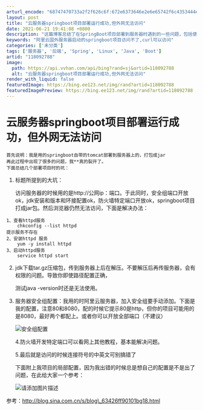 ```yaml
---
arturl_encode: "68747470733a2f2f626c6f:672e6373646e2e6e65742f6c4353444e6b696e67646f6d6c2f:61727469636c652f64657461696c732f313138303932373838"
layout: post
title: "云服务器springboot项目部署运行成功,但外网无法访问"
date: 2021-06-21 19:41:08 +0800
description: "这篇博客总结了在SpringBoot项目部署到服务器时遇到的一些问题，包括使用http://公网IP"
keywords: "阿里云国外服务器启动的springboot项目访问不了,curl可以访问"
categories: ['未分类']
tags: ['服务器', '后端', 'Spring', 'Linux', 'Java', 'Boot']
artid: "118092788"
image:
  path: https://api.vvhan.com/api/bing?rand=sj&artid=118092788
  alt: "云服务器springboot项目部署运行成功,但外网无法访问"
render_with_liquid: false
featuredImage: https://bing.ee123.net/img/rand?artid=118092788
featuredImagePreview: https://bing.ee123.net/img/rand?artid=118092788
---
```


# 云服务器springboot项目部署运行成功，但外网无法访问

```
首先说明：我是用的springboot自带的tomcat部署到服务器上的，打包成jar
再此过程中出现了很多的问题，我**真的裂开了。
下面总结几个部署项目时的坑：

```

1. 标题所提到的大坑：
     
   访问服务器的时候用的是http://公网ip：端口。于此同时，安全组端口开放ok，jdk安装和版本和环接配置ok，防火墙特定端口开放ok，springboot项目打成jar包。然后浏览器仍然无法访问，下面是解决办法：

```
1、查看httpd服务
	chkconfig --list httpd
提示服务不存在
2、安装httpd 服务
	yum -y install httpd
3、启动httpd服务
	service httpd start

```

2. jdk下载tar.gz压缩包，传到服务器上后在解压。不要解压后再传服务器，会有权限的问题。导致你即使路径配置正确，
     
   测试java -version时还是无法使用。
3. 服务器安全组配置：我用的时阿里云服务器，加入安全组要手动添加。下面是我的配置，注意80和8080，配的时候它提示80是http，但你的项目可能用的是8080，最好两个都配上。或者你可以开放全部端口（不建议）
     
   ![安全组配置](https://i-blog.csdnimg.cn/blog_migrate/6819e687b1df71fad082458136dfdb0f.png)
     
   4.防火墙开发特定端口可以看网上其他教程，基本能解决问题。
     
   5.最后就是访问的时候连接符号的中英文可别搞错了
     
   下面附上我项目的局部配置，因为我出错的时候总是想自己的配置是不是出了问题，在此给大家一个参考：
     
   ![请添加图片描述](https://i-blog.csdnimg.cn/blog_migrate/7f16a857b81fad95105475c80d5c7e68.png)

参考：http://blog.sina.com.cn/s/blog\_63426ff90101bg18.html
